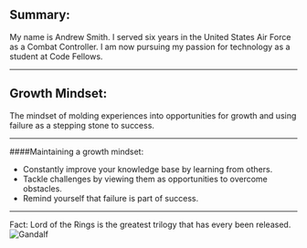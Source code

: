 ## **Summary:**
My name is Andrew Smith. I served six years in the United States Air Force as a Combat Controller. I am now pursuing my passion for technology as a student at Code Fellows. 
___


## **Growth Mindset:**
The mindset of molding experiences into opportunities for growth and using failure as a stepping stone to success. 
___

####Maintaining a growth mindset: 
- Constantly improve your knowledge base by learning from others. 
- Tackle challenges by viewing them as opportunities to overcome obstacles. 
- Remind yourself that failure is part of success. 
___

Fact: Lord of the Rings is the greatest trilogy that has every been released. 
![Gandalf](https://cdn1.thr.com/sites/default/files/imagecache/landscape_928x523/2012/09/Gandalf_a_l.jpg#gandalf)
